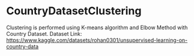 # CountryDatasetClustering
Clustering is performed using K-means algorithm and Elbow Method with Country Dataset. 
Dataset Link: https://www.kaggle.com/datasets/rohan0301/unsupervised-learning-on-country-data
